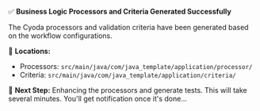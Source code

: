 
✅ **Business Logic Processors and Criteria Generated Successfully**

The Cyoda processors and validation criteria have been generated based on the workflow configurations.

📁 **Locations:**
- Processors: `src/main/java/com/java_template/application/processor/`
- Criteria: `src/main/java/com/java_template/application/criteria/`

🔄 **Next Step:** Enhancing the processors and generate tests. This will take several minutes. You'll get notification once it's done...
